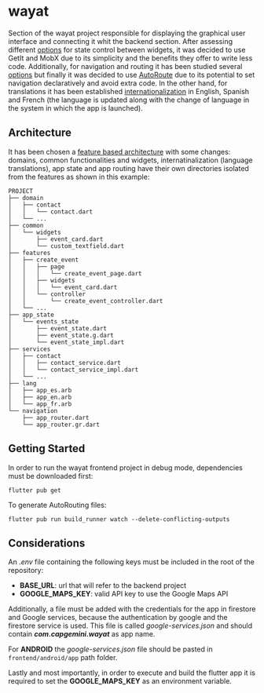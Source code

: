 # wayat

Section of the wayat project responsible for displaying the graphical user interface and connecting it whit the backend section. After assessing different [options](https://docs.flutter.dev/development/data-and-backend/state-mgmt/options) for state control between widgets, it was decided to use GetIt and MobX due to its 
simplicity and the benefits they offer to write less code. Additionally, for navigation and routing it has been studied several [options](https://docs.flutter.dev/development/ui/navigation) but finally it was decided to use [AutoRoute](https://pub.dev/packages/auto_route) due to its potential to set navigation declaratively and avoid extra code. In the other hand, for translations it has been established [internationalization](https://docs.flutter.dev/development/accessibility-and-localization/internationalization) in English, Spanish and French (the language is updated along with the change of language in the system in which the app is launched).

## Architecture

It has been chosen a [feature based architecture](https://medium.com/ruangguru/an-introduction-to-flutter-clean-architecture-ae00154001b0) with some changes: domains, common functionalities and widgets, internatinalization (language translations), app state and app routing have their own directories isolated from the features as shown in this example:

~~~
PROJECT
├── domain
│   ├── contact
│   │   └── contact.dart
│   └── ...
├── common
│   └── widgets
│       ├── event_card.dart
│       └── custom_textfield.dart
├── features
│   ├── create_event
│   │   ├── page
│   │   │   └── create_event_page.dart
│   │   ├── widgets
│   │   │   └── event_card.dart
│   │   └── controller
│   │       └── create_event_controller.dart
│   └── ...
├── app_state
│   └── events_state
│       ├── event_state.dart
│       ├── event_state.g.dart
│       └── event_state_impl.dart
├── services
│   ├── contact
│   │   ├── contact_service.dart
│   │   └── contact_service_impl.dart
│   └── ...
├── lang
│   ├── app_es.arb
│   ├── app_en.arb
│   └── app_fr.arb
└── navigation
    ├── app_router.dart
    └── app_router.gr.dart
~~~

## Getting Started

In order to run the wayat frontend project in debug mode, dependencies must be downloaded first:

~~~
flutter pub get
~~~

To generate AutoRouting files:

~~~
flutter pub run build_runner watch --delete-conflicting-outputs
~~~

## Considerations

An *.env* file containing the following keys must be included in the root of the repository:
* **BASE_URL**: url that will refer to the backend project
* **GOOGLE_MAPS_KEY**: valid API key to use the Google Maps API

Additionally, a file must be added with the credentials for the app in firestore and Google services, because the authentication by google and the firestore service is used. This file is called *google-services.json* and should contain ***com.capgemini.wayat*** as app name. 

For **ANDROID** the *google-services.json* file should be pasted in ```frontend/android/app``` path folder.

Lastly and most importantly, in order to execute and build the flutter app it is required to set the **GOOGLE_MAPS_KEY** as an environment variable.
